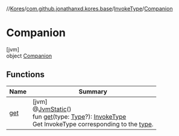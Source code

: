 //[Kores](../../../../index.md)/[com.github.jonathanxd.kores.base](../../index.md)/[InvokeType](../index.md)/[Companion](index.md)

# Companion

[jvm]\
object [Companion](index.md)

## Functions

| Name | Summary |
|---|---|
| [get](get.md) | [jvm]<br>@[JvmStatic](https://kotlinlang.org/api/latest/jvm/stdlib/kotlin.jvm/-jvm-static/index.html)()<br>fun [get](get.md)(type: [Type](https://docs.oracle.com/javase/8/docs/api/java/lang/reflect/Type.html)?): [InvokeType](../index.md)<br>Get InvokeType corresponding to the [type](get.md). |
